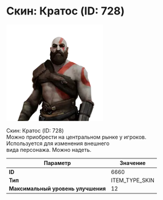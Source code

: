 # Скин: Кратос (ID: 728)

![Item Image](../img/6660.webp?raw=true)

Скин: Кратос (ID: 728)<br>Можно приобрести на центральном рынке у игроков.<br>Используется для изменения внешнего<br>вида персонажа. Можно надеть.


| Параметр | Значение |
|----------|----------|
| **ID** | 6660 |
| **Тип** | ITEM_TYPE_SKIN |
| **Максимальный уровень улучшения** | 12 |


